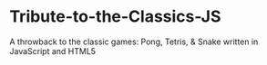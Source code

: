 # Tribute-to-the-Classics-JS
A throwback to the classic games: Pong, Tetris, &amp; Snake written in JavaScript and HTML5
